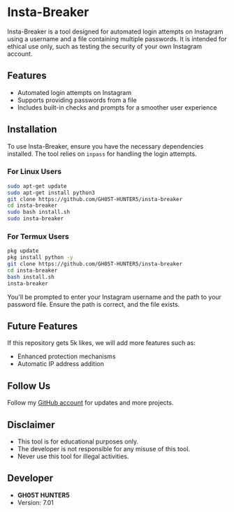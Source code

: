 # Insta-Breaker

Insta-Breaker is a tool designed for automated login attempts on Instagram using a username and a file containing multiple passwords. It is intended for ethical use only, such as testing the security of your own Instagram account.

## Features

- Automated login attempts on Instagram
- Supports providing passwords from a file
- Includes built-in checks and prompts for a smoother user experience

## Installation

To use Insta-Breaker, ensure you have the necessary dependencies installed. The tool relies on `inpass` for handling the login attempts.

### For Linux Users

```bash
sudo apt-get update
sudo apt-get install python3
git clone https://github.com/GH05T-HUNTER5/insta-breaker
cd insta-breaker
sudo bash install.sh
sudo insta-breaker
```

### For Termux Users

```bash
pkg update
pkg install python -y
git clone https://github.com/GH05T-HUNTER5/insta-breaker
cd insta-breaker
bash install.sh
insta-breaker
```

You'll be prompted to enter your Instagram username and the path to your password file. Ensure the path is correct, and the file exists.

## Future Features

If this repository gets 5k likes, we will add more features such as:

- Enhanced protection mechanisms
- Automatic IP address addition

## Follow Us

Follow my [GitHub account](https://github.com/GH05T-HUNTER5) for updates and more projects.

## Disclaimer

- This tool is for educational purposes only.
- The developer is not responsible for any misuse of this tool.
- Never use this tool for illegal activities.

## Developer

- **GH05T HUNTER5**
- Version: 7.01
